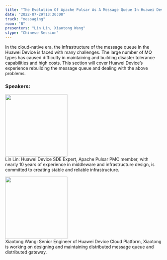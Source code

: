 ```yaml
---
title: "The Evolution Of Apache Pulsar As A Message Queue In Huawei Device"
date: "2022-07-29T13:30:00"
track: "messaging"
room: "B"
presenters: "Lin Lin, Xiaotong Wang"
stype: "Chinese Session"
---
```

In the cloud-native era, the infrastructure of the message queue in the Huawei Device is faced with many challenges. The large number of MQ types has caused difficulty in maintaining and building disaster tolerance capabilities and high costs. This section will cover Huawei Device’s experience rebuilding the message queue and dealing with the above problems.
 ### Speakers: 
 <img src="images/speaker/1139.png" width="200" /><br>Lin Lin: Huawei Device SDE Expert, Apache Pulsar PMC member, with nearly 10 years of experience in middleware and infrastructure design, is committed to creating stable and reliable infrastructure.

 <img src="images/speaker/1139_2.png" width="200" /><br>Xiaotong Wang: Senior Engineer of Huawei Device Cloud Platform, Xiaotong is working on designing and maintaining distributed message queue and distributed gateway.

 